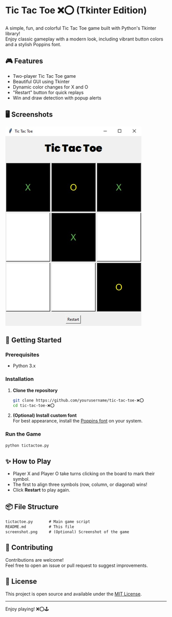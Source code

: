# Tic Tac Toe ❌⭕ (Tkinter Edition)

A simple, fun, and colorful Tic Tac Toe game built with Python's Tkinter library!  
Enjoy classic gameplay with a modern look, including vibrant button colors and a stylish Poppins font.

## 🎮 Features

- Two-player Tic Tac Toe game
- Beautiful GUI using Tkinter
- Dynamic color changes for X and O
- "Restart" button for quick replays
- Win and draw detection with popup alerts

## 🖥️ Screenshots

<!-- Add your screenshot here -->
![Tic Tac Toe Screenshot](Screenshot.jpg)

## 🚀 Getting Started

### Prerequisites

- Python 3.x

### Installation

1. **Clone the repository**  
   ```bash
   git clone https://github.com/yourusername/tic-tac-toe-❌⭕
   cd tic-tac-toe-❌⭕
   ```

2. **(Optional) Install custom font**  
   For best appearance, install the [Poppins font](https://fonts.google.com/specimen/Poppins) on your system.

### Run the Game

```bash
python tictactoe.py
```

## ✨ How to Play

- Player X and Player O take turns clicking on the board to mark their symbol.
- The first to align three symbols (row, column, or diagonal) wins!
- Click **Restart** to play again.

## 📦 File Structure

```
tictactoe.py       # Main game script
README.md          # This file
screenshot.png     # (Optional) Screenshot of the game
```

## 🤝 Contributing

Contributions are welcome!  
Feel free to open an issue or pull request to suggest improvements.

## 📄 License

This project is open source and available under the [MIT License](LICENSE).

---

Enjoy playing! ❌⭕🕹️
